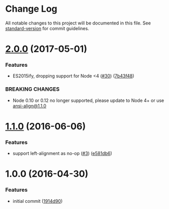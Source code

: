 # Change Log
All notable changes to this project will be documented in this file. See [standard-version](https://github.com/conventional-changelog/standard-version) for commit guidelines.
<a name="2.0.0"></a>
# [2.0.0](https://github.com/nexdrew/ansi-align/compare/v1.1.0...v2.0.0) (2017-05-01)
### Features
* ES2015ify, dropping support for Node <4 ([#30](https://github.com/nexdrew/ansi-align/issues/30)) ([7b43f48](https://github.com/nexdrew/ansi-align/commit/7b43f48))
### BREAKING CHANGES
* Node 0.10 or 0.12 no longer supported, please update to Node 4+ or use ansi-align@1.1.0
<a name="1.1.0"></a>
# [1.1.0](https://github.com/nexdrew/ansi-align/compare/v1.0.0...v1.1.0) (2016-06-06)
### Features
* support left-alignment as no-op ([#3](https://github.com/nexdrew/ansi-align/issues/3)) ([e581db6](https://github.com/nexdrew/ansi-align/commit/e581db6))
<a name="1.0.0"></a>
# 1.0.0 (2016-04-30)
### Features
* initial commit ([1914d90](https://github.com/nexdrew/ansi-align/commit/1914d90))

